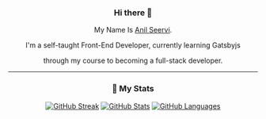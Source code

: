 <div align="center">
  
### Hi there 👋

My Name Is [Anil Seervi](https://anilseervi.pages.dev).

I'm a self-taught Front-End Developer, currently learning Gatsbyjs

through my course to becoming a full-stack developer.
  
---
### 🔖 My Stats 
  
[![GitHub Streak](https://github-readme-streak-stats.herokuapp.com?user=anilseervi&theme=material-palenight&hide_border=true)](https://git.io/streak-stats)
[![GitHub Stats](https://github-readme-stats.vercel.app/api?username=AnilSeervi&show_icons=true&hide_border=true&theme=material-palenight&count_private=true)](https://github.com/anuraghazra/github-readme-stats)
[![GitHub Languages](https://github-readme-stats.vercel.app/api/top-langs/?&username=AnilSeervi&layout=compact&hide_border=true&langs_count=8&theme=material-palenight)](https://github.com/anuraghazra/github-readme-stats)

</div>
<!--
**AnilSeervi/AnilSeervi** is a ✨ _special_ ✨ repository because its `README.md` (this file) appears on your GitHub profile.

Here are some ideas to get you started:

- 🔭 I’m currently working on ...
- 🌱 I’m currently learning ...
- 👯 I’m looking to collaborate on ...
- 🤔 I’m looking for help with ...
- 💬 Ask me about ...
- 📫 How to reach me: ...
- 😄 Pronouns: ...
- ⚡ Fun fact: ...
  -->
